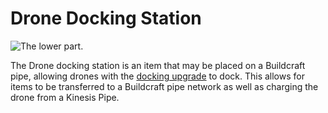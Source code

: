 # Drone Docking Station

![The lower part.](item:computronics:drone_station)

The Drone docking station is an item that may be placed on a Buildcraft pipe, allowing drones with the [docking upgrade](docking_upgrade.md) to dock. This allows for items to be transferred to a Buildcraft pipe network as well as charging the drone from a Kinesis Pipe.
